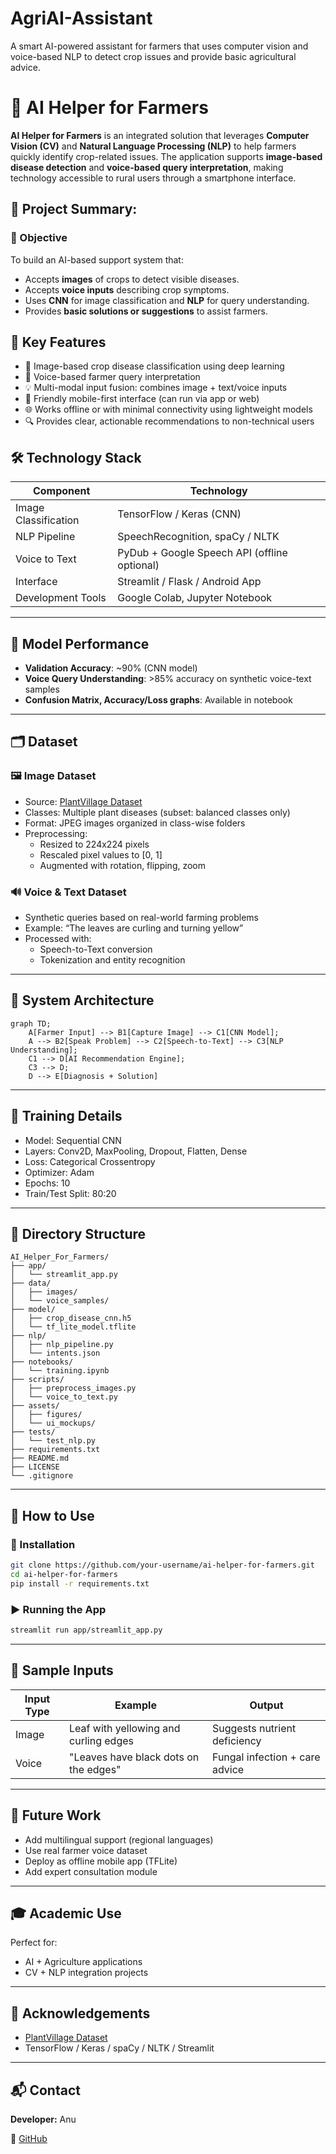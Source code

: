 # AgriAI-Assistant
A smart AI-powered assistant for farmers that uses computer vision and voice-based NLP to detect crop issues and provide basic agricultural advice.


# 🌾 AI Helper for Farmers

**AI Helper for Farmers** is an integrated solution that leverages **Computer Vision (CV)** and **Natural Language Processing (NLP)** to help farmers quickly identify crop-related issues. The application supports **image-based disease detection** and **voice-based query interpretation**, making technology accessible to rural users through a smartphone interface.

## 📌 Project Summary:

### 🎯 Objective
To build an AI-based support system that:
- Accepts **images** of crops to detect visible diseases.
- Accepts **voice inputs** describing crop symptoms.
- Uses **CNN** for image classification and **NLP** for query understanding.
- Provides **basic solutions or suggestions** to assist farmers.
  

## 🧩 Key Features

- 📸 Image-based crop disease classification using deep learning  
- 🎤 Voice-based farmer query interpretation  
- 💡 Multi-modal input fusion: combines image + text/voice inputs  
- 📱 Friendly mobile-first interface (can run via app or web)  
- 🌐 Works offline or with minimal connectivity using lightweight models  
- 🔍 Provides clear, actionable recommendations to non-technical users  


## 🛠️ Technology Stack

| Component            | Technology                        |
|----------------------|------------------------------------|
| Image Classification | TensorFlow / Keras (CNN)           |
| NLP Pipeline          | SpeechRecognition, spaCy / NLTK    |
| Voice to Text         | PyDub + Google Speech API (offline optional) |
| Interface             | Streamlit / Flask / Android App    |
| Development Tools     | Google Colab, Jupyter Notebook     |

---

## 🧪 Model Performance

- **Validation Accuracy**: ~90% (CNN model)  
- **Voice Query Understanding**: >85% accuracy on synthetic voice-text samples  
- **Confusion Matrix, Accuracy/Loss graphs**: Available in notebook  

---

## 🗂 Dataset

### 🖼 Image Dataset
- Source: [PlantVillage Dataset](https://github.com/spMohanty/PlantVillage-Dataset)  
- Classes: Multiple plant diseases (subset: balanced classes only)  
- Format: JPEG images organized in class-wise folders  
- Preprocessing:  
  - Resized to 224x224 pixels  
  - Rescaled pixel values to [0, 1]  
  - Augmented with rotation, flipping, zoom  

### 🔊 Voice & Text Dataset
- Synthetic queries based on real-world farming problems  
- Example: “The leaves are curling and turning yellow”  
- Processed with:  
  - Speech-to-Text conversion  
  - Tokenization and entity recognition
     
    
---


## 🔁 System Architecture

```mermaid
graph TD;
    A[Farmer Input] --> B1[Capture Image] --> C1[CNN Model];
    A --> B2[Speak Problem] --> C2[Speech-to-Text] --> C3[NLP Understanding];
    C1 --> D[AI Recommendation Engine];
    C3 --> D;
    D --> E[Diagnosis + Solution]
```

---

## 🧪 Training Details

- Model: Sequential CNN  
- Layers: Conv2D, MaxPooling, Dropout, Flatten, Dense  
- Loss: Categorical Crossentropy  
- Optimizer: Adam  
- Epochs: 10  
- Train/Test Split: 80:20

---

## 📂 Directory Structure

```
AI_Helper_For_Farmers/
├── app/
│   └── streamlit_app.py
├── data/
│   ├── images/
│   └── voice_samples/
├── model/
│   ├── crop_disease_cnn.h5
│   └── tf_lite_model.tflite
├── nlp/
│   ├── nlp_pipeline.py
│   └── intents.json
├── notebooks/
│   └── training.ipynb
├── scripts/
│   ├── preprocess_images.py
│   └── voice_to_text.py
├── assets/
│   ├── figures/
│   └── ui_mockups/
├── tests/
│   └── test_nlp.py
├── requirements.txt
├── README.md
├── LICENSE
└── .gitignore
```

---
## 🧪 How to Use

### 🔧 Installation

```bash
git clone https://github.com/your-username/ai-helper-for-farmers.git
cd ai-helper-for-farmers
pip install -r requirements.txt
```

### ▶️ Running the App

```bash
streamlit run app/streamlit_app.py
```

---

## 📸 Sample Inputs

| Input Type | Example                                | Output                          |
|------------|----------------------------------------|----------------------------------|
| Image      | Leaf with yellowing and curling edges | Suggests nutrient deficiency    |
| Voice      | "Leaves have black dots on the edges" | Fungal infection + care advice  |

---
## 🎯 Future Work

- Add multilingual support (regional languages)
- Use real farmer voice dataset
- Deploy as offline mobile app (TFLite)
- Add expert consultation module

---

## 🎓 Academic Use

Perfect for:
- AI + Agriculture applications
- CV + NLP integration projects
  

---

## 🤝 Acknowledgements

- [PlantVillage Dataset](https://github.com/spMohanty/PlantVillage-Dataset)
- TensorFlow / Keras / spaCy / NLTK / Streamlit
  
---

## 📬 Contact

**Developer:** Anu  
   
🐙 [GitHub](https://github.com/Anu9866/AgriAI-Assistant)

















